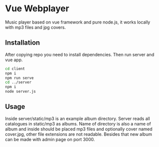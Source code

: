 # Vue Webplayer
Music player based on vue framework and pure node.js, it works locally with mp3 files and jpg covers.

## Installation
After copying repo you need to install dependencies. Then run server and vue app.

```bash
cd client
npm i
npm run serve
cd ../server
npm i
node server.js
```

## Usage
Inside server/static/mp3 is an example album directory. Server reads all catalogues in static/mp3 as albums. Name of directory is also a name of album and inside should be placed mp3 files and optionally cover named cover.jpg, other file extensions are not readable. Besides that new album can be made with admin page on port 3000.